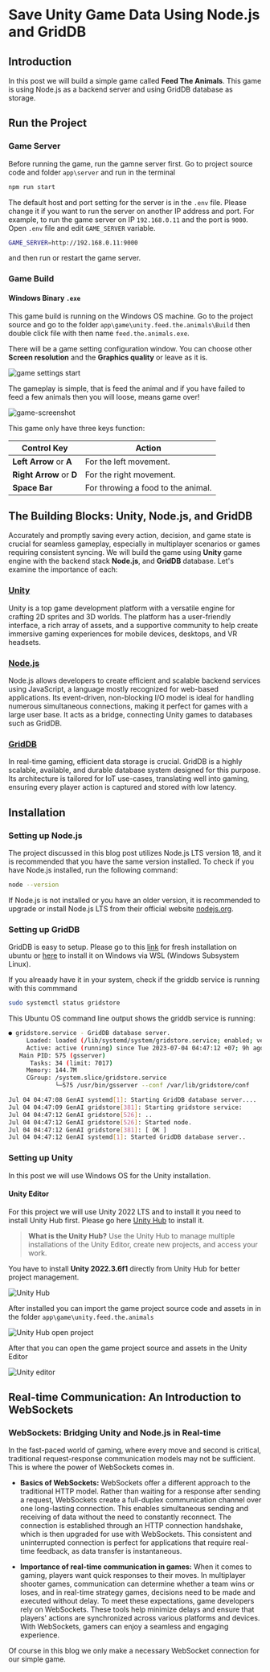 # Save Unity Game Data Using Node.js and GridDB

## Introduction

In this post we will build a simple game called **Feed The Animals**. This game is using Node.js as a backend server and using GridDB database as storage. 

## Run the Project

### Game Server

Before running the game, run the gamne server first. Go to project source code and folder  `app\server` and run in the terminal

```sh
npm run start
```

The default host and port setting for the server is in the `.env` file. Please change it if you want to run the server on another IP address and port. For example, to run the game server on IP `192.168.0.11` and the port is `9000`. Open `.env` file and edit `GAME_SERVER` variable.

```sh
GAME_SERVER=http://192.168.0.11:9000
```

and then run or restart the game server.

### Game Build

#### Windows Binary `.exe`

This game build is running on the Windows OS machine. Go to the project source and go to the folder `app\game\unity.feed.the.animals\Build` then double click file with then name `feed.the.animals.exe`.

There will be a game setting configuration window. You can choose other  **Screen resolution** and the **Graphics quality** or leave as it is.

![game settings start](images/game-start-setting.png)

The gameplay is simple, that is feed the animal and if you have failed to feed a few animals then you will loose, means game over!

![game-screenshot](images/game-screenshot.png)

This game only have three keys function:

| Control Key  | Action                                |
|-------------|---------------------------------------|
| **Left Arrow** or **A** | For the left movement.             |
| **Right Arrow** or **D** | For the right movement.           |
| **Space Bar**   | For throwing a food to the animal.    |

## **The Building Blocks: Unity, Node.js, and GridDB**

Accurately and promptly saving every action, decision, and game state is crucial for seamless gameplay, especially in multiplayer scenarios or games requiring consistent syncing. We will build the game using **Unity** game engine with the backend stack **Node.js**, and **GridDB** database. Let's examine the importance of each:

### [**Unity**](https://unity.com/)

Unity is a top game development platform with a versatile engine for crafting 2D sprites and 3D worlds. The platform has a user-friendly interface, a rich array of assets, and a supportive community to help create immersive gaming experiences for mobile devices, desktops, and VR headsets.

### [**Node.js**](https://nodejs.org/en/download)

Node.js allows developers to create efficient and scalable backend services using JavaScript, a language mostly recognized for web-based applications. Its event-driven, non-blocking I/O model is ideal for handling numerous simultaneous connections, making it perfect for games with a large user base. It acts as a bridge, connecting Unity games to databases such as GridDB.

### [**GridDB**](https://www.griddb.net/)

In real-time gaming, efficient data storage is crucial. GridDB is a highly scalable, available, and durable database system designed for this purpose. Its architecture is tailored for IoT use-cases, translating well into gaming, ensuring every player action is captured and stored with low latency.

## Installation

### Setting up Node.js

The project discussed in this blog post utilizes Node.js LTS version 18, and it is recommended that you have the same version installed. To check if you have Node.js installed, run the following command:

```bash
node --version
```

If Node.js is not installed or you have an older version, it is recommended to upgrade or install Node.js LTS from their official website [nodejs.org](https://nodejs.org/en/download).

### Setting up GridDB

GridDB is easy to setup. Please go to this [link](https://docs.griddb.net/latest/gettingstarted/using-apt/) for fresh installation on ubuntu or [here](https://docs.griddb.net/latest/gettingstarted/wsl/) to install it on Windows via WSL (Windows Subsystem Linux).

If you alreaady have it in your system, check if the griddb service is running with this commmand

```bash
sudo systemctl status gridstore
```

This Ubuntu OS command line output shows the griddb service is running:

```bash
● gridstore.service - GridDB database server.
     Loaded: loaded (/lib/systemd/system/gridstore.service; enabled; vendor preset: enabled)
     Active: active (running) since Tue 2023-07-04 04:47:12 +07; 9h ago
   Main PID: 575 (gsserver)
      Tasks: 34 (limit: 7017)
     Memory: 144.7M
     CGroup: /system.slice/gridstore.service
             └─575 /usr/bin/gsserver --conf /var/lib/gridstore/conf

Jul 04 04:47:08 GenAI systemd[1]: Starting GridDB database server....
Jul 04 04:47:09 GenAI gridstore[381]: Starting gridstore service:
Jul 04 04:47:12 GenAI gridstore[526]: ..
Jul 04 04:47:12 GenAI gridstore[526]: Started node.
Jul 04 04:47:12 GenAI gridstore[381]: [ OK ]
Jul 04 04:47:12 GenAI systemd[1]: Started GridDB database server..
```

### Setting up Unity

In this post we will use Windows OS for the Unity installation.

#### Unity Editor

For this project we will use Unity 2022 LTS and to install it you need to install Unity Hub first. Please go here [Unity Hub](https://public-cdn.cloud.unity3d.com/hub/prod/UnityHubSetup.exe) to install it.

> **What is the Unity Hub?**
> Use the Unity Hub to manage multiple installations of the Unity Editor, create new projects, and access your work.

You have to install **Unity 2022.3.6f1** directly from Unity Hub for better project management.

![Unity Hub](images/unity-hub.png)

After installed you can import the game project source code and assets in in the folder `app\game\unity.feed.the.animals`

![Unity Hub open project](images/unity-hub-open.png)

After that you can open the game project source and assets in the Unity Editor

![Unity editor](images/unity-editor.png)

## **Real-time Communication: An Introduction to WebSockets**

### **WebSockets: Bridging Unity and Node.js in Real-time**

In the fast-paced world of gaming, where every move and second is critical, traditional request-response communication models may not be sufficient. This is where the power of WebSockets comes in.

- **Basics of WebSockets:** WebSockets offer a different approach to the traditional HTTP model. Rather than waiting for a response after sending a request, WebSockets create a full-duplex communication channel over one long-lasting connection. This enables simultaneous sending and receiving of data without the need to constantly reconnect. The connection is established through an HTTP connection handshake, which is then upgraded for use with WebSockets. This consistent and uninterrupted connection is perfect for applications that require real-time feedback, as data transfer is instantaneous.

- **Importance of real-time communication in games:** When it comes to gaming, players want quick responses to their moves. In multiplayer shooter games, communication can determine whether a team wins or loses, and in real-time strategy games, decisions need to be made and executed without delay. To meet these expectations, game developers rely on WebSockets. These tools help minimize delays and ensure that players' actions are synchronized across various platforms and devices. With WebSockets, gamers can enjoy a seamless and engaging experience.

Of course in this blog we only make a necessary WebSocket connection for our simple game.

